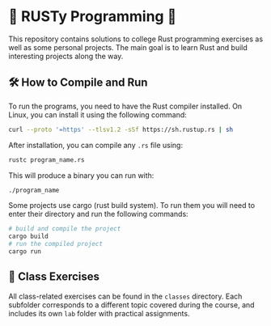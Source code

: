 # 🦀 RUSTy Programming 🦀
This repository contains solutions to college Rust programming exercises as well as some personal projects. The main goal is to learn Rust and build interesting projects along the way.

## 🛠️ How to Compile and Run

To run the programs, you need to have the Rust compiler installed. On Linux, you can install it using the following command:

```sh
curl --proto '=https' --tlsv1.2 -sSf https://sh.rustup.rs | sh
```

After installation, you can compile any ``.rs`` file using:

```sh
rustc program_name.rs
```

This will produce a binary you can run with:

```sh
./program_name
```

Some projects use cargo (rust build system). To run them you will need to enter their directory and run the following commands:

```sh
# build and compile the project
cargo build
# run the compiled project
cargo run
```

## 📝 Class Exercises

All class-related exercises can be found in the ``classes`` directory.
Each subfolder corresponds to a different topic covered during the course, and includes its own ``lab`` folder with practical assignments.
